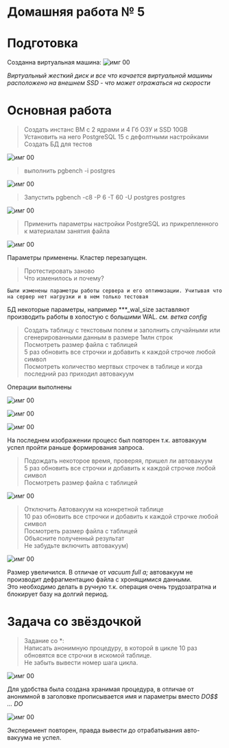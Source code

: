 # Домашняя работа № 5


# Подготовка
Созданна виртуальная машина:
![имг 00](IMG/0.png "Подготовка")

*Виртуальный жесткий диск и все что качается виртуальной машины расположено на внешнем SSD - что может отражаться на скорости*

# Основная работа

> Создать инстанс ВМ с 2 ядрами и 4 Гб ОЗУ и SSD 10GB<br>
> Установить на него PostgreSQL 15 с дефолтными настройками<br>
> Создать БД для тестов<br>

![имг 00](IMG/1.png "Подготовка")

> выполнить pgbench -i postgres

![имг 00](IMG/2_1.png "Подготовка")

> Запустить pgbench -c8 -P 6 -T 60 -U postgres postgres

![имг 00](IMG/2_2.png "Подготовка")

> Применить параметры настройки PostgreSQL из прикрепленного к материалам занятия файла

![имг 00](IMG/3.png "Подготовка")

Параметры применены. Кластер перезапущен.

> Протестировать заново<br>
> Что изменилось и почему?<br>

    Были изменены параметры работы сервера и его оптимизации. Учитывая что на сервер нет нагрузки и в нем только тестовая 
БД некоторые параметры, например ***_wal_size заставляют производить работы в холостую с большими WAL.
*см. ветка config*


>  Создать таблицу с текстовым полем и заполнить случайными или сгенерированными данным в размере 1млн строк <br>
>  Посмотреть размер файла с таблицей<br>
>  5 раз обновить все строчки и добавить к каждой строчке любой символ<br>
>  Посмотреть количество мертвых строчек в таблице и когда последний раз приходил автовакуум<br>

Операции выполнены

![имг 00](IMG/4.png "Подготовка")

![имг 00](IMG/4_1.png "Подготовка")

![имг 00](IMG/4_2.png "Подготовка")

На последнем изображении процесс был повторен т.к. автовакуум успел пройти раньше формирования запроса.

>  Подождать некоторое время, проверяя, пришел ли автовакуум<br>
>  5 раз обновить все строчки и добавить к каждой строчке любой символ<br>
>  Посмотреть размер файла с таблицей<br>

![имг 00](IMG/5_1.png "Подготовка")

> Отключить Автовакуум на конкретной таблице<br>
> 10 раз обновить все строчки и добавить к каждой строчке любой символ<br>
> Посмотреть размер файла с таблицей<br>
> Объясните полученный результат<br>
> Не забудьте включить автовакуум)<br>

![имг 00](IMG/5_2.png "Подготовка")

Размер увеличился. В отличае от *vacuum full a;* автовакуум не производит дефрагментацию файла с хронящимися данными. <br>
Это необходимо делать в ручную т.к. операция очень трудозатратна и блокирует базу на долгий период.

# Задача со звёздочкой

> Задание со *:<br>
> Написать анонимную процедуру, в которой в цикле 10 раз обновятся все строчки в искомой таблице.<br>
> Не забыть вывести номер шага цикла.<br>

![имг 00](IMG/6_1.png "Подготовка")

Для удобства была создана хранимая процедура, в отличае от анонимной в заголовке прописывается имя и параметры вместо *DO$$ ... DO*

![имг 00](IMG/6_2.png "Подготовка")

Эксперемент повторен, правда вывести до отрабатывания авто-вакуума не успел.